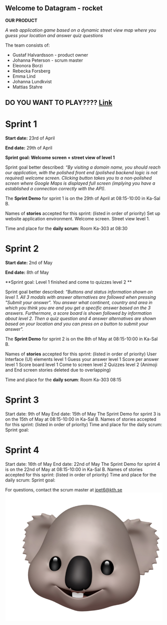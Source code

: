 ## Welcome to Datagram - rocket

**OUR PRODUCT**

_A web application game based on a dynamic street view map where you guess your location and answer quiz questions_

The team consists of:

- Gustaf Halvardsson - product owner
- Johanna Peterson - scrum master
- Eleonora Borzi
- Rebecka Forsberg
- Emma Lind
- Johanna Lundkvist
- Mattias Stahre


## **DO YOU WANT TO PLAY????** [Link](https://www.gira-the-explorer.netlify.com)


# Sprint 1
**Start date:** 23rd of April

**End date:** 29th of April

**Sprint goal: Welcome screen + street view of level 1**

Sprint goal better described: _“By visiting a domain name, you should reach our application, with the polished front end (polished backend logic is not required) welcome screen. Clicking button takes you to a non-polished screen where Google Maps is displayed full screen (implying you have a established a connection correctly with the API)._

The **Sprint Demo** for sprint 1 is on the 29th of April at 08:15-10:00 in Ka-Sal B. 

Names of **stories** accepted for this sprint: (listed in order of priority)
Set up website application environment.
Welcome screen.
Street view level 1. 

Time and place for the **daily scrum**:
Room Ka-303 at 08:30



# Sprint 2 
**Start date:** 2nd of May

**End date:** 8th of May

**Sprint goal: Level 1 finished and come to quizzes level 2 **

Sprint goal better described: _“Buttons and status information shown on level 1. All 3 modals with answer alternatives are followed when pressing "Submit your answer". You answer what continent, country and area in which you think you are and you get a specific answer based on the 3 answers. Furthermore, a score board is shown followed by information about level 2. Then a quiz question and 4 answer alternatives are shown based on your location and you can press on a button to submit your answer"._

The **Sprint Demo** for sprint 2 is on the 8th of May at 08:15-10:00 in Ka-Sal B. 

Names of **stories** accepted for this sprint: (listed in order of priority)
User Interface (UI) elements level 1
Guess your answer level 1
Score per answer level 1
Score board level 1
Come to screen level 2
Quizzes level 2
(Animoji and End screen stories deleted due to overlapping)


Time and place for the **daily scrum**:
Room Ka-303 08:15


# Sprint 3 
Start date: 9th of May
End date: 15th of May
The Sprint Demo for sprint 3 is on the 15th of May at 08:15-10:00 in Ka-Sal B. 
Names of stories accepted for this sprint: (listed in order of priority)
Time and place for the daily scrum:
Sprint goal: 

# Sprint 4 
Start date: 16th of May
End date: 22nd of May
The Sprint Demo for sprint 4 is on the 22nd of May at 08:15-10:00 in Ka-Sal B. 
Names of stories accepted for this sprint: (listed in order of priority)
Time and place for the daily scrum:
Sprint goal: 


For questions, contact the scrum master at jpet6@kth.se
![Image](./images/koala.jpg)
